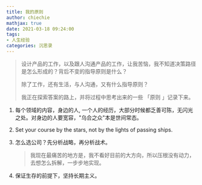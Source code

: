```yaml
---
title: 我的原则
author: chiechie
mathjax: true
date: 2021-03-18 09:24:00
tags:
- 人生经验
categories: 沉思录
---
```

> 设计产品的工作，以及跟人沟通产品的工作，让我苦恼，我不知道决策路径是怎么形成的？背后不变的指导原则是什么？
> 
> 除了工作，还有生活，与人沟通，又有什么指导原则？
> 
> 我正在探索答案的路上，并将过程中思考出来的一些 「原则 」记录下来。


1. 每个领域的内容，身边的人, 一个人的经历，大部分时候都乏善可陈，无闪光之处。对身边的人要宽容，"乌合之众"本是世间常态。
2. Set your course by the stars, not by the lights of passing ships. 
3. 怎么选公司？先分析战略，再分析战术。 
   
   > 我现在最痛苦的地方是，我不看好目前的大方向，所以压根没有动力，去想怎么拆解，一步步地实现。
4. 保证生存的前提下，坚持长期主义。